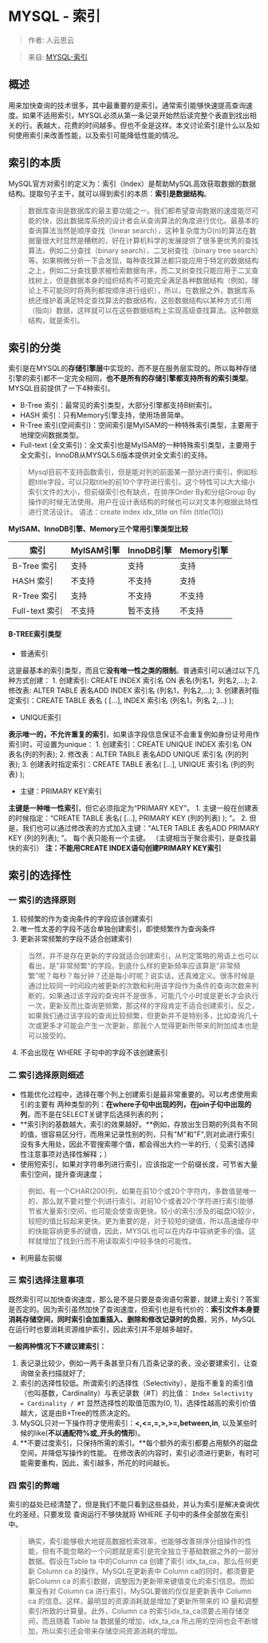 # MYSQL - 索引

>作者: 人云思云

>来自: [MYSQL-索引](https://segmentfault.com/a/1190000003072424)
## 概述

用来加快查询的技术很多，其中最重要的是索引。通常索引能够快速提高查询速度。如果不适用索引，MYSQL必须从第一条记录开始然后读完整个表直到找出相关的行。表越大，花费的时间越多。但也不全是这样。本文讨论索引是什么以及如何使用索引来改善性能，以及索引可能降低性能的情况。

## 索引的本质

MySQL官方对索引的定义为：索引（Index）是帮助MySQL高效获取数据的数据结构。提取句子主干，就可以得到索引的本质：**索引是数据结构**。

>数据库查询是数据库的最主要功能之一。我们都希望查询数据的速度能尽可能的快，因此数据库系统的设计者会从查询算法的角度进行优化。最基本的查询算法当然是顺序查找（linear search），这种复杂度为O(n)的算法在数据量很大时显然是糟糕的，好在计算机科学的发展提供了很多更优秀的查找算法，例如二分查找（binary search）、二叉树查找（binary tree search）等。如果稍微分析一下会发现，每种查找算法都只能应用于特定的数据结构之上，例如二分查找要求被检索数据有序，而二叉树查找只能应用于二叉查找树上，但是数据本身的组织结构不可能完全满足各种数据结构（例如，理论上不可能同时将两列都按顺序进行组织），所以，在数据之外，数据库系统还维护着满足特定查找算法的数据结构，这些数据结构以某种方式引用（指向）数据，这样就可以在这些数据结构上实现高级查找算法。这种数据结构，就是索引。

## 索引的分类

索引是在MYSQL的**存储引擎层**中实现的，而不是在服务层实现的。所以每种存储引擎的索引都不一定完全相同，**也不是所有的存储引擎都支持所有的索引类型**。MYSQL目前提供了一下4种索引。

- B-Tree 索引：最常见的索引类型，大部分引擎都支持B树索引。
- HASH 索引：只有Memory引擎支持，使用场景简单。
- R-Tree 索引(空间索引)：空间索引是MyISAM的一种特殊索引类型，主要用于地理空间数据类型。
- Full-text (全文索引)：全文索引也是MyISAM的一种特殊索引类型，主要用于全文索引，InnoDB从MYSQL5.6版本提供对全文索引的支持。

>Mysql目前不支持函数索引，但是能对列的前面某一部分进行索引，例如标题title字段，可以只取title的前10个字符进行索引，这个特性可以大大缩小索引文件的大小，但前缀索引也有缺点，在排序Order By和分组Group By 操作的时候无法使用。用户在设计表结构的时候也可以对文本列根据此特性进行灵活设计。
 语法：create index idx_title on film (title(10))

 **MyISAM、InnoDB引擎、Memory三个常用引擎类型比较**

|索引             |MyISAM引擎	    |InnoDB引擎	      |Memory引擎       |
|-----------------|-----------------|-----------------|-----------------|
|B-Tree 索引      |支持             |支持             |支持             |
|HASH 索引        |不支持           |不支持           |支持             |
|R-Tree 索引      |支持	            |不支持           |不支持           |
|Full-text 索引   |不支持           |暂不支持         |不支持           |

#### B-TREE索引类型
 - 普通索引

 这是最基本的索引类型，而且它**没有唯一性之类的限制**。普通索引可以通过以下几种方式创建：
     1. 创建索引: CREATE INDEX 索引名 ON 表名(列名1，列名2,...);
     2. 修改表: ALTER TABLE 表名ADD INDEX 索引名 (列名1，列名2,...);
     3. 创建表时指定索引：CREATE TABLE 表名 ( [...], INDEX 索引名 (列名1，列名 2,...) );
 - UNIQUE索引

 **表示唯一的，不允许重复的索引**，如果该字段信息保证不会重复例如身份证号用作索引时，可设置为unique：
     1. 创建索引：CREATE UNIQUE INDEX 索引名 ON 表名(列的列表);
     2. 修改表：ALTER TABLE 表名ADD UNIQUE 索引名 (列的列表);
     3. 创建表时指定索引：CREATE TABLE 表名( [...], UNIQUE 索引名 (列的列表) );
 - 主键：PRIMARY KEY索引

 **主键是一种唯一性索引**，但它必须指定为“PRIMARY KEY”。
     1. 主键一般在创建表的时候指定：“CREATE TABLE 表名( [...], PRIMARY KEY (列的列表) ); ”。
     2. 但是，我们也可以通过修改表的方式加入主键：“ALTER TABLE 表名ADD PRIMARY KEY (列的列表); ”。
 每个表只能有一个主键。 （主键相当于聚合索引，是查找最快的索引）
  **注：不能用CREATE INDEX语句创建PRIMARY KEY索引**


## 索引的选择性

### 一 索引的选择原则

1. 较频繁的作为查询条件的字段应该创建索引
2. 唯一性太差的字段不适合单独创建索引，即使频繁作为查询条件
3. 更新非常频繁的字段不适合创建索引

>当然，并不是存在更新的字段就适合创建索引，从判定策略的用语上也可以看出，是"非常频繁"的字段。到底什么样的更新频率应该算是"非常频繁"呢？每秒？每分钟？还是每小时呢？说实话，还真难定义。很多时候是通过比较同一时间段内被更新的次数和利用该字段作为条件的查询次数来判断的，如果通过该字段的查询并不是很多，可能几个小时或是更长才会执行一次，更新反而比查询更频繁，那这样的字段肯定不适合创建索引。反之，如果我们通过该字段的查询比较频繁，但更新并不是特别多，比如查询几十次或更多才可能会产生一次更新，那我个人觉得更新所带来的附加成本也是可以接受的。

4. 不会出现在 WHERE 子句中的字段不该创建索引

### 二 索引选择原则细述

- 性能优化过程中，选择在哪个列上创建索引是最非常重要的。可以考虑使用索引的主要有 两种类型的列：**在where子句中出现的列，在join子句中出现的列**，而不是在SELECT关键字后选择列表的列；
- **索引列的基数越大，索引的效果越好。**例如，存放出生日期的列具有不同的值，很容易区分行，而用来记录性别的列，只有"M"和"F",则对此进行索引没有多大用处，因此不管搜索哪个值，都会得出大约一半的行,（ 见索引选择性注意事项对选择性解释；）
- 使用短索引，如果对字符串列进行索引，应该指定一个前缀长度，可节省大量索引空间，提升查询速度；
>例如，有一个CHAR(200)列，如果在前10个或20个字符内，多数值是唯一的，那么就不要对整个列进行索引。对前10个或者20个字符进行索引能够节省大量索引空间，也可能会使查询更快。较小的索引涉及的磁盘IO较少，较短的值比较起来更快。更为重要的是，对于较短的键值，所以高速缓存中的快能容纳更多的键值，因此，MYSQL也可以在内存中容纳更多的值。这样就增加了找到行而不用读取索引中较多快的可能性。

- 利用最左前缀

### 三 索引选择注意事项

既然索引可以加快查询速度，那么是不是只要是查询语句需要，就建上索引？答案是否定的。因为索引虽然加快了查询速度，但索引也是有代价的：**索引文件本身要消耗存储空间，同时索引会加重插入、删除和修改记录时的负担**，另外，MySQL在运行时也要消耗资源维护索引，因此索引并不是越多越好。

**一般两种情况下不建议建索引：**
1. 表记录比较少，例如一两千条甚至只有几百条记录的表，没必要建索引，让查询做全表扫描就好了;
2. 索引的选择性较低。所谓索引的选择性（Selectivity），是指不重复的索引值（也叫基数，Cardinality）与表记录数（#T）的比值：
    ```Index Selectivity = Cardinality / #T```
  显然选择性的取值范围为(0, 1]，选择性越高的索引价值越大，这是由B+Tree的性质决定的。
3. MySQL只对一下操作符才使用索引：**<,<=,=,>,>=,between,in**, 以及某些时候的like(**不以通配符%或_开头的情形**)。
4. **不要过度索引，只保持所需的索引。**每个额外的索引都要占用额外的磁盘空间，并降低写操作的性能。 在修改表的内容时，索引必须进行更新，有时可能需要重构，因此，索引越多，所花的时间越长。

### 四 索引的弊端

索引的益处已经清楚了，但是我们不能只看到这些益处，并认为索引是解决查询优化的圣经，只要发现 查询运行不够快就将 WHERE 子句中的条件全部放在索引中。

>确实，索引能够极大地提高数据检索效率，也能够改善排序分组操作的性能，但有不能忽略的一个问题就是索引是完全独立于基础数据之外的一部分数据。假设在Table ta 中的Column ca 创建了索引 idx_ta_ca，那么任何更新 Column ca 的操作，MySQL在更新表中 Column ca的同时，都须要更新Column ca 的索引数据，调整因为更新带来键值变化的索引信息。而如果没有对 Column ca 进行索引，MySQL要做的仅仅是更新表中 Column ca 的信息。这样，最明显的资源消耗就是增加了更新所带来的 IO 量和调整索引所致的计算量。此外，Column ca 的索引idx_ta_ca须要占用存储空间，而且随着 Table ta 数据量的增加，idx_ta_ca 所占用的空间也会不断增加，所以索引还会带来存储空间资源消耗的增加。

